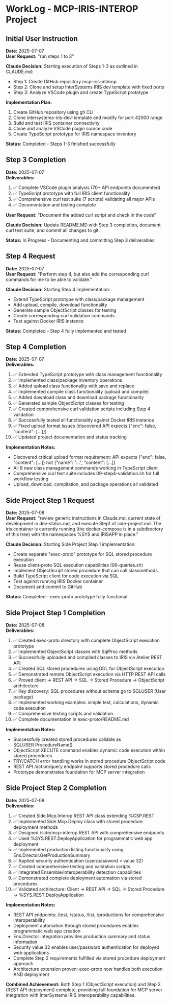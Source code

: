 # WorkLog - MCP-IRIS-INTEROP Project

## Initial User Instruction
**Date:** 2025-07-07  
**User Request:** "run steps 1 to 3"

**Claude Decision:** Starting execution of Steps 1-3 as outlined in CLAUDE.md:
- Step 1: Create GitHub repository mcp-iris-interop
- Step 2: Clone and setup InterSystems IRIS dev template with fixed ports
- Step 3: Analyze VSCode plugin and create TypeScript prototype

**Implementation Plan:**
1. Create GitHub repository using gh CLI
2. Clone intersystems-iris-dev-template and modify for port 42000 range
3. Build and test IRIS container connectivity
4. Clone and analyze VSCode plugin source code
5. Create TypeScript prototype for IRIS namespace inventory

**Status:** Completed - Steps 1-3 finished successfully

## Step 3 Completion
**Date:** 2025-07-07  
**Deliverables:**
1. ✅ Complete VSCode plugin analysis (70+ API endpoints documented)
2. ✅ TypeScript prototype with full IRIS client functionality
3. ✅ Comprehensive curl test suite (7 scripts) validating all major APIs
4. ✅ Documentation and testing complete

**User Request:** "Document the added curl script and check in the code"

**Claude Decision:** Update README.MD with Step 3 completion, document curl test suite, and commit all changes to git.

**Status:** In Progress - Documenting and committing Step 3 deliverables

## Step 4 Request  
**Date:** 2025-07-07  
**User Request:** "Perform step 4, but also add the corresponding curl commands for me to be able to validate."

**Claude Decision:** Starting Step 4 implementation:
- Extend TypeScript prototype with class/package management
- Add upload, compile, download functionality
- Generate sample ObjectScript classes for testing
- Create corresponding curl validation commands
- Test against Docker IRIS instance

**Status:** Completed - Step 4 fully implemented and tested

## Step 4 Completion
**Date:** 2025-07-07  
**Deliverables:**
1. ✅ Extended TypeScript prototype with class management functionality
2. ✅ Implemented class/package inventory operations
3. ✅ Added upload class functionality with save and replace
4. ✅ Implemented compile class functionality (upload and compile)
5. ✅ Added download class and download package functionality
6. ✅ Generated sample ObjectScript classes for testing
7. ✅ Created comprehensive curl validation scripts including Step 4 validation
8. ✅ Successfully tested all functionality against Docker IRIS instance
9. ✅ Fixed upload format issues (discovered API expects {"enc": false, "content": [...]})
10. ✅ Updated project documentation and status tracking

**Implementation Notes:**
- Discovered critical upload format requirement: API expects {"enc": false, "content": [...]} not {"name": "...", "content": [...]}
- All 8 new class management commands working in TypeScript client
- Comprehensive curl test suite includes 09-step4-validation.sh for full workflow testing
- Upload, download, compilation, and package operations all validated

## Side Project Step 1 Request
**Date:** 2025-07-08  
**User Request:** "review generic instructions in Claude.md, current state of development in dev-status.md, and execute Step1 of side-project.md. The iris container is currently running (the docker-compose is in a subdirectory of this tree) with the namespaces %SYS and IRISAPP in place."

**Claude Decision:** Starting Side Project Step 1 implementation:
- Create separate "exec-proto" prototype for SQL stored procedure execution
- Reuse client-proto SQL execution capabilities (06-queries.sh)
- Implement ObjectScript stored procedure that can call classmethods
- Build TypeScript client for code execution via SQL
- Test against running IRIS Docker container
- Document and commit to GitHub

**Status:** Completed - exec-proto prototype fully functional

## Side Project Step 1 Completion
**Date:** 2025-07-08  
**Deliverables:**
1. ✅ Created exec-proto directory with complete ObjectScript execution prototype
2. ✅ Implemented ObjectScript classes with SqlProc methods 
3. ✅ Successfully uploaded and compiled classes to IRIS via Atelier REST API
4. ✅ Created SQL stored procedures using DDL for ObjectScript execution
5. ✅ Demonstrated remote ObjectScript execution via HTTP REST API calls
6. ✅ Proved client → REST API → SQL → Stored Procedure → ObjectScript architecture
7. ✅ Key discovery: SQL procedures without schema go to SQLUSER (User package)
8. ✅ Implemented working examples: simple test, calculations, dynamic code execution
9. ✅ Comprehensive testing scripts and validation
10. ✅ Complete documentation in exec-proto/README.md

**Implementation Notes:**
- Successfully created stored procedures callable as SQLUSER.ProcedureName()
- ObjectScript XECUTE command enables dynamic code execution within stored procedures
- TRY/CATCH error handling works in stored procedure ObjectScript code
- REST API /action/query endpoint supports stored procedure calls
- Prototype demonstrates foundation for MCP server integration

## Side Project Step 2 Completion
**Date:** 2025-07-08  
**Deliverables:**
1. ✅ Created Side.Mcp.Interop REST API class extending %CSP.REST
2. ✅ Implemented Side.Mcp.Deploy class with stored procedure deployment methods
3. ✅ Designed /side/mcp-interop REST API with comprehensive endpoints
4. ✅ Used %SYS.REST.DeployApplication for programmatic web app deployment
5. ✅ Implemented production listing functionality using Ens.Director.GetProductionSummary
6. ✅ Applied security authentication (user/password = value 32)
7. ✅ Created comprehensive testing and validation scripts
8. ✅ Integrated Ensemble/Interoperability detection capabilities
9. ✅ Demonstrated complete deployment automation via stored procedures
10. ✅ Validated architecture: Client → REST API → SQL → Stored Procedure → %SYS.REST.DeployApplication

**Implementation Notes:**
- REST API endpoints: /test, /status, /list, /productions for comprehensive interoperability
- Deployment automation through stored procedures enables programmatic web app creation
- Ens.Director integration provides production summary and status information
- Security value 32 enables user/password authentication for deployed web applications
- Complete Step 2 requirements fulfilled via stored procedure deployment approach
- Architecture extension proven: exec-proto now handles both execution AND deployment

**Combined Achievement:**
Both Step 1 (ObjectScript execution) and Step 2 (REST API deployment) complete, providing full foundation for MCP server integration with InterSystems IRIS interoperability capabilities.